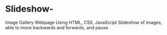 # Slideshow-
Image Gallery Webpage
Using HTML, CSS, JavaScript
Slideshow of images, able to move backwards and forwards, and pause.
